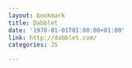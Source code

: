 ```yaml
---
layout: bookmark
title: Dabblet
date: '1970-01-01T01:00:00+01:00'
link: http://dabblet.com/
categories: JS

---
```

